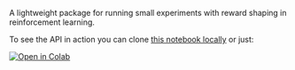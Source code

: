 A lightweight package for running small experiments with reward shaping in reinforcement learning.

To see the API in action you can clone [this notebook locally](reward_shaping.ipynb) or just:

[![Open in Colab](https://colab.research.google.com/assets/colab-badge.svg)](https://colab.research.google.com/github/dylwil3/reward-shaping/blob/master/reward_shaping.ipynb)
